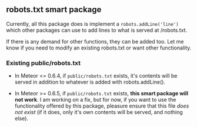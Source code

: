 ## robots.txt smart package

Currently, all this package does is implement a <code>robots.addLine('line')</code>
which other packages can use to add lines to what is served at /robots.txt.

If there is any demand for other functions, they can be added too.  Let me know
if you need to modify an existing robots.txt or want other functionality.

### Existing public/robots.txt

* In Meteor <= 0.6.4, if `public/robots.txt` exists, it's contents will be served
in addition to whatever is added with robots.addLine().

* In Meteor >= 0.6.5, if `public/robots.txt` exists, **this smart package will
not work**.  I am working on a fix, but for now, if you want to use the functionality
offered by this package, pleasure ensure that this file *does not exist* (if it does,
only it's own contents will be served, and nothing else).